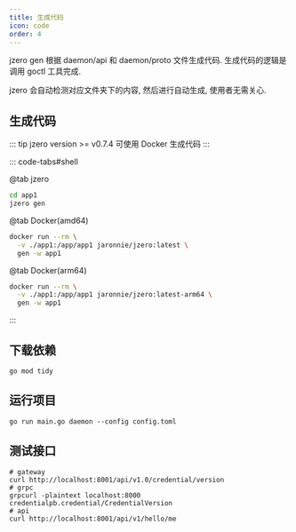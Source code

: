 ```yaml
---
title: 生成代码
icon: code
order: 4
---
```


jzero gen 根据 daemon/api 和 daemon/proto 文件生成代码. 生成代码的逻辑是调用 goctl 工具完成.

jzero 会自动检测对应文件夹下的内容, 然后进行自动生成, 使用者无需关心.

## 生成代码

::: tip jzero version >= v0.7.4 可使用 Docker 生成代码
:::

::: code-tabs#shell

@tab jzero

```bash
cd app1
jzero gen
```

@tab Docker(amd64)

```bash
docker run --rm \
  -v ./app1:/app/app1 jaronnie/jzero:latest \
  gen -w app1
```

@tab Docker(arm64)

```bash
docker run --rm \
  -v ./app1:/app/app1 jaronnie/jzero:latest-arm64 \
  gen -w app1
```
:::


## 下载依赖

```shell
go mod tidy
```

## 运行项目

```shell
go run main.go daemon --config config.toml
```

## 测试接口

```shell
# gateway
curl http://localhost:8001/api/v1.0/credential/version
# grpc
grpcurl -plaintext localhost:8000 credentialpb.credential/CredentialVersion
# api
curl http://localhost:8001/api/v1/hello/me
```